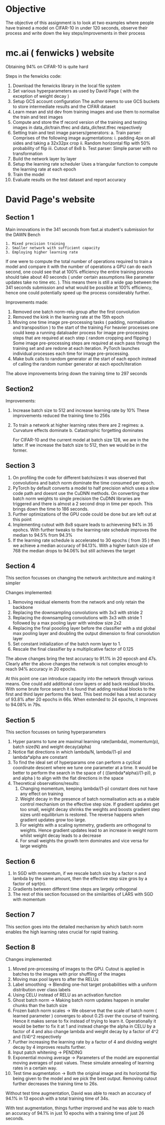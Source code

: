 # Objective

The objective of this assignment is to look at two examples where people have trained a model on CIFAR-10 in under 120 seconds, observe their process and write down the key steps/improvements in their process

# mc.ai ( fenwicks ) website

Obtaining 94% on CIFAR-10 is quite hard

Steps in the fenwicks code:

1. Download the fenwicks library in the local file system
2. Set various hyperparameters as used by David Page ( with the exception of weight decay )
3. Setup GCS account configuration
The author seems to use GCS buckets to store intermediate results and the CIFAR dataset
4. Learn mean and std dev from training images and use them to normalise the train and test images
5. Compute and store the tf record version of the training and testing images in data_dir/train.tfrec and data_dir/test.tfrec respectively
6. Setting train and test image parsers/generators:
    a. Train parser: Comprises of the following image augmentations:
        i. padding 4px on all sides and taking a 32x32px crop
        ii. Random horizontal flip with 50% probability of flip
        iii. Cutout of 8x8
    b. Test parser: Simple parser with no transformation
7. Build the network layer by layer
8. Setup the learning rate scheduler
    Uses a triangular function to compute the learning rate at each epoch
9. Train the model
10. Evaluate results on the test dataset and report accuracy

# David Page's website

## Section 1

Main innovations in the 341 seconds from fast.ai student's submission for the DAWN Bench

    1. Mixed precision training
    2. Smaller network with sufficient capacity
    3. Employing higher learning rate

If one were to compute the total number of operations required to train a model and compare it with the number of operations a GPU can do each second, one could see that at 100% efficiency  the entire training process should take about 40 seconds ( under certain assumptions like parameter updates take no time etc. ). This means there is still a wide gap between the 341 seconds submission and what would be possible at 100% efficiency, hence one could potentially speed up the process considerably further.

Improvements made:

1. Removed one batch norm-relu group after the first convolution
2. Removed the kink in the learning rate at the 15th epoch
3. Moving one time image pre-processing tasks ( padding, normalisation and transposition ) to the start of the training 
    For heavier processes one could keep a running dataloader process for image pre-processing steps that are required at each step ( random cropping and flipping )
    Some image pre-processing steps are required at each pass through the training set and are redone at each iteration. PyTorch launches individual processes each time for image pre-processing. 
4. Make bulk calls to random generator at the start of each epoch instead of calling the random number generator at each epoch/iteration

The above improvements bring down the training time to 297 seconds

## Section2

Improvements:

1. Increase batch size to 512 and increase learning rate by 10%
    These improvements reduced the training time to 256s
2. To train a network at higher learning rates there are 2 regimes:
    a. Curvature effects dominate
    b. Catastrophic forgetting dominates

    For CIFAR-10 and the current model at batch size 128, we are in the latter. If we increase the batch size to 512, then we would be in the former.

## Section 3

1. On profiling the code for different batchsizes it was observed that convolutions and batch norm dominate the time consumed per epoch.
2. PyTorch by default converts a model to half precision which uses a slow code path and doesnt use the CuDNN methods. On converting ther batch norm weights to single precision the CuDNN libraries are triggered and there is almost a 2 second drop in time per epoch. This brings down the time to 186 seconds.
3. Further optimizations of the GPU code could be done but are left out at this point
4. Implementing cutout with 8x8 square leads to achievening 94% in 35 epohcs. With further tweaks to the learning rate schedule improves the median to 94.5% from 94.3%
5. If the learning rate schedule is accelerated to 30 epochs ( from 35  ) then we achieve a median accuracy of 94.13%. With a higher batch size of 768 the median drops to 94.06% but still achieves the target


## Section 4

This section focusses on changing the network architecture and making it simpler

Changes implemented:

1. Removing residual elements from the network and only retain the backbone
2. Replacing the downsampling convolutions with 3x3 with stride 2
3. Replacing the downsampling convolutions with 3x3 with stride 1 followed by a max pooling layer with window size 2x2
4. Replacing the final poooling layer before the classifier with a std global max pooling layer and doubling the output dimension to final convolution layer
5. Set constant initialization of the batch norm layer to 1.
6. Rescale the final classifier by a multiplicative factor of 0.125

The above changes bring the test accuracy to 91.1% in 20 epocsh and 47s. Clearly after the above changes the network is not complex enough to reach 94% accuracy in 20 epochs.

At this point one can introduce capacity into the network through various means. One could add additional conv layers or add back residual blocks. With some brute force search it is found that adding residual blocks to the first and third layer performs the best. This best model has a test accuracy of 93.8% after 20 epochs in 66s. When extended to 24 epochs, it improves to 94.08% in 79s.

## Section 5

This section focusses on tuning hyperparameters

1. Hyper params to tune are maximal learning rate(lambda), momentum(p), batch size(N) and weight decay(alpha)
2. Notice flat directions in which lambda/N, lambda/(1-p) and lambda*alpha are constant
3. To find the ideal set of hyperparams one can perform a cyclical coordinate descent where we tune one parameter at a time. It would be better to perform the search in the space of ( ((lambda*alpha)/(1-p)), p and alpha ) to align with the flat directions in the space
4. Theoretical observations/results:
    1. Changing momentum, keeping lambda/(1-p) constant does not have any effect on training
    2. Weight decay in the presence of batch normalisation acts as a stable control mechanism on the effective step size. If gradient updates get too small, weight decay shrinks the weights and boosts gradient step sizes until equilibrium is restored. The reverse happens when gradient updates grow too large.
    3. For weights with a scaling symmetry, gradients are orthogonal to weights. Hence gradient updates lead to an increase in weight norm whilst weight decay leads to a decrease
    4. For small weights the growth term dominates and vice versa for large weights

## Section 6

1. In SGD with momentum, if we rescale batch size by a factor n and lambda by the same amount, then the effective step size gros by a factor of sqrt(n).
2. Gradients between different time steps are largely orthogonal
3. The rest of this section focussed on the similarities of LARS with SGD with momentum

## Section 7

This section goes into the detailed mechanism by which batch norm enables the high learning rates crucial for rapid training.


## Section 8

Changes implemented:

1. Moved pre-processing of images to the GPU. Cutout is applied in batches to the images with prior shuffling of the images
2. Moving max pool layers to after the RELUs
3. Label smoothing -> Blending one-hot target probabilities with a uniform distribution over class labels
4. Using CELU instead of RELU as an activation function
5. Ghost batch norm -> Making batch norm updates happen in smaller chunks than the batch size
6. Frozen batch norm scales -> We observe that the scale of batch norm ( learned parameter ) converges to about 0.25 over the course of training. Hence it makes sense to fix instead of trying to learn it. Operationally it would be better to fix it at 1 and instead change the alpha in CELU by a factor of 4 and also change lambda and weight decay by a factor of 4^2 and (1/4)^2 respectively
7. Further increasing the learning rate by a factor of 4 and dividing weight decay by 4 improves results further.
8. Input patch whitening -> PENDING
9. Exponential moving average -> Parameters of the model are exponential moving averages of past values. These simulate annealing of learning rates in a certain way.
10. Test time augmentation -> Both the original image and its horizontal flip being given to the model and we pick the best output. Removing cutout further decreases the training time to 26s.

Without test time augmentation, David was able to reach an accuracy of 94.1% in 13 epocsh with a total training time of 34s.

With test augmentation, things further improved and he was able to reach an accuracy of 94.1% in just 10 epochs with a training time of just 26 seconds.
